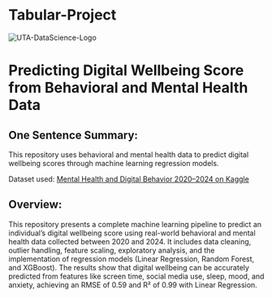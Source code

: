 # Tabular-Project

![UTA-DataScience-Logo](https://github.com/user-attachments/assets/fec1b411-bda5-437a-9eb8-08a018eb84ae)

# **Predicting Digital Wellbeing Score from Behavioral and Mental Health Data**

## **One Sentence Summary:**
This repository uses behavioral and mental health data to predict digital wellbeing scores through machine learning regression models.

Dataset used: [Mental Health and Digital Behavior 2020–2024 on Kaggle](https://www.kaggle.com/datasets/atharvasoundankar/mental-health-and-digital-behavior-20202024)

## **Overview:**
This repository presents a complete machine learning pipeline to predict an individual’s digital wellbeing score using real-world behavioral and mental health data collected between 2020 and 2024. It includes data cleaning, outlier handling, feature scaling, exploratory analysis, and the implementation of regression models (Linear Regression, Random Forest, and XGBoost). The results show that digital wellbeing can be accurately predicted from features like screen time, social media use, sleep, mood, and anxiety, achieving an RMSE of 0.59 and R² of 0.99 with Linear Regression.



